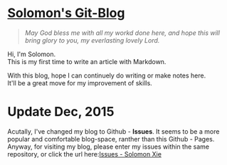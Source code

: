 # [Solomon's Git-Blog](https://github.com/solomonxie/solomonxie.github.io/issues)

> *May God bless me with all my workd done here, and hope this will bring glory to you, my everlasting lovely Lord.*  

Hi, I'm Solomon.  
This is my first time to write an article with Markdown.  

With this blog, hope I can continuely do writing or make notes here.   
It'll be a great move for my improvement of skills.  

# Update Dec, 2015
Acutally, I've changed my blog to Github - **Issues**. It seems to be a more popular and comfortable blog-space, ranther than this Github - Pages. 
Anyway, for visiting my blog, please enter my issues within the same repository, or click the url here:[Issues - Solomon Xie](https://github.com/solomonxie/solomonxie.github.io/issues)
